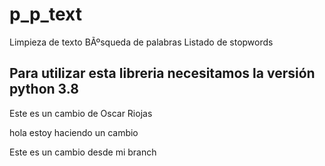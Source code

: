 # p_p_text
Limpieza de texto BÃºsqueda de palabras Listado de stopwords

## Para utilizar esta libreria necesitamos la versión python 3.8

Este es un cambio de Oscar Riojas

hola estoy haciendo un cambio

Este es un cambio desde mi branch
